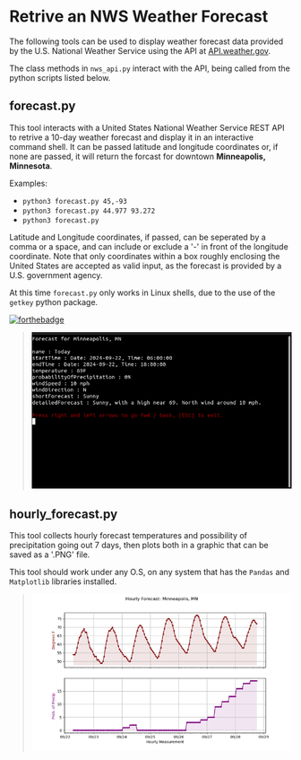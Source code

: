  # Retrive an NWS Weather Forecast

 The following tools can be used to display weather forecast data provided by the U.S. National Weather Service using the API at [API.weather.gov](https://api.weather.gov/).

 The class methods in `nws_api.py` interact with the API, being called from the python scripts listed below.
 ## forecast.py

This tool interacts with a United States National Weather Service
REST API to retrive a 10-day weather forecast and display it in an
interactive command shell. It can be passed latitude and longitude 
coordinates or, if none are passed, it will return the forcast for 
downtown **Minneapolis, Minnesota**.

Examples: 
* `python3 forecast.py 45,-93`
* `python3 forecast.py 44.977 93.272`
* `python3 forecast.py`

Latitude and Longitude coordinates, if passed, can be seperated by a 
comma or a space, and can include or exclude a '-' in front of the 
longitude coordinate. Note that only coordinates within a box roughly 
enclosing the United States are accepted as valid input, as the forecast
is provided by a U.S. government agency. 

At this time `forecast.py` only works in Linux shells, due to the use of the `getkey` python package. 

[![forthebadge](https://forthebadge.com/images/badges/works-on-my-machine.svg)][def]

[def]: https://forthebadge.com
>![Screenshot of forecast.py](./forcast_example.png "forecast.py")
## hourly_forecast.py

This tool collects hourly forecast temperatures and possibility of precipitation going out 7 days, then plots both in a graphic that can be saved as a '.PNG' file.

This tool should work under any O.S, on any system that has the `Pandas` and `Matplotlib` libraries installed.
>![Screenshot of hourly_forecast.py](./hourly_example.png "hourly_forecast.py")
